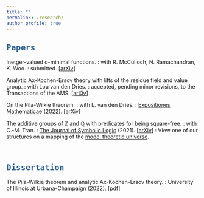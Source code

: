 ```yaml
---
title: ""
permalink: /research/
author_profile: true
---
```

<script type="text/javascript"
  src="https://www.maths.nottingham.ac.uk/plp/pmadw/LaTeXMathML.js">
 </script>

## <kbd id="Papers"><a href="#Papers" style="text-decoration: none; color: #326496">Papers</a></kbd>

Inetger-valued o-minimal functions.
: with R. McCulloch, N. Ramachandran, K. Woo.
: submitted. [<a href="https://arxiv.org/abs/2404.10737" target="_blank">arXiv</a>]

Analytic Ax-Kochen-Ersov theory with lifts of the residue field and value group.
: with Lou van den Dries.
: accepted, pending minor revisions, to the Transactions of the AMS. [<a href="https://arxiv.org/abs/2401.04094" target="_blank">arXiv</a>]


On the Pila-Wilkie theorem.
: with L. van den Dries. 
: <a href="https://doi.org/10.1016/j.exmath.2022.03.001" target="_blank">Expositiones Mathematicae</a> (2022). [<a href="https://arxiv.org/abs/2010.14046" target="_blank">arXiv</a>]


The additive groups of $ℤ$ and $ℚ$ with predicates for being square-free.
: with C.-M. Tran. 
: <a href="https://doi.org/10.1017/jsl.2020.30" target="_blank">The Journal of Symbolic Logic</a> (2021). [<a href="https://arxiv.org/abs/1707.00096" target="_blank">arXiv</a>]
: View one of our structures on a mapping of the <a href="http://forkinganddividing.com/#_02_54" target="_blank">model theoretic universe</a>.


<br>

## <kbd id="Dissertation"><a href="#Dissertation" style="text-decoration: none; color: #326496">Dissertation</a></kbd>

The Pila-Wilkie theorem and analytic Ax-Kochen-Ersov theory.
: University of Illinois at Urbana-Champaign (2022). [<a href="https://neerbhardwaj.github.io/files/Thesis.pdf" target="_blank">pdf</a>]



<!-- 

> <small> We develop an extension theory for analytic valuation rings in order  to establish Ax-Kochen-Ersov type results for these structures. New is that we can add in salient cases lifts of the residue field and the value group and show that the induced structure on the lifted residue field is just its field structure, and on the lifted value group is just its ordered abelian group structure. This restores an analogy with the non-analytic AKE-setting that was missing in earlier treatments of analytic AKE-theory.</small> 

<br>

## <kbd id="Publications"><a href="#Publications" style="text-decoration: none; color: #326496">Publications</a></kbd>

> <small> This expository paper gives an account of the Pila-Wilkie counting theorem and some of its extensions and generalizations. We use semialgebraic cell decomposition to simplify part of the original proof. We also include complete treatments of a result due to Pila and Bombieri and of the o-minimal Yomdin-Gromov theorem that are used in this proof. For the latter we follow Binyamini and Novikov.</small>

> <small> We consider the four structures $(ℤ;\mbox{Sqf}^ℤ)$, $(ℤ;<,\mbox{Sqf}^ℤ)$, $(ℚ;\mbox{Sqf}^ℚ)$, and $(ℚ;<,\mbox{Sqf}^ℚ)$ where $ℤ$ is the additive group of integers, $\mbox{Sqf}^ℤ$ is the set of $a\in ℤ$ such that $v_p(a)<2$ for every prime $p$ and corresponding $p$-adic valuation $v_p$, $ℚ$ and $\mbox{Sqf}^ℚ$ are defined likewise for rational numbers, and $<$ denotes the natural ordering on each of these domains. We prove that the second structure is model-theoretically wild while the other three structures are model-theoretically tame. Moreover, all these results can be seen as examples where number-theoretic randomness yields model-theoretic consequences.</small>



<a href="http://neerbhardwaj.github.io/files/On%20the%20Pila-Wilkie%20theorem.pdf" target="_blank">pdf</a>,
<a href="http://neerbhardwaj.github.io/files/On%20the%20Pila-Wilkie%20theorem.pdf" target="_blank">pdf</a>,
, <a href="https://hdl.handle.net/2142/116173" target="_blank">DOI</a>

-->





